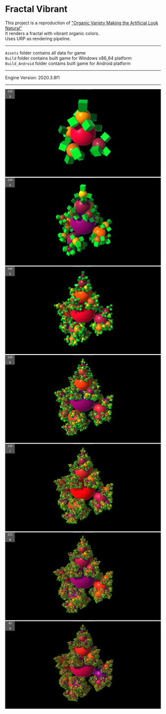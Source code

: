 # Fractal Vibrant  

This project is a reproduction of ["Organic Variety Making the Artificial Look Natural"](https://catlikecoding.com/unity/tutorials/basics/organic-variety/)  
It renders a fractal with vibrant organic colors.  
Uses URP as rendering pipeline.  

------

`Assets` folder contains all data for game  
`Build` folder contains built game for Windows x86_64 platform  
`Build_Android` folder contains built game for Android platform  

------

Engine Version: 2020.3.8f1

------

![screenshot1](screenshot1.png)  
![screenshot2](screenshot2.png)  
![screenshot3](screenshot3.png)  
![screenshot4](screenshot4.png)  
![screenshot5](screenshot5.png)  
![screenshot6](screenshot6.png)  
![screenshot7](screenshot7.png)  